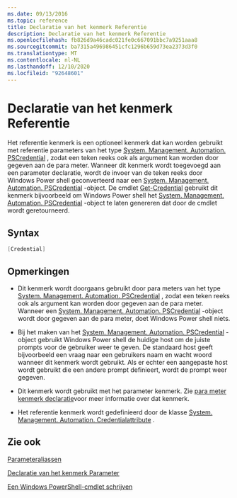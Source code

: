 ```yaml
---
ms.date: 09/13/2016
ms.topic: reference
title: Declaratie van het kenmerk Referentie
description: Declaratie van het kenmerk Referentie
ms.openlocfilehash: fb826d9a46cadc021fe0c667091bbc7a9251aaa8
ms.sourcegitcommit: ba7315a496986451cfc1296b659d73ea2373d3f0
ms.translationtype: MT
ms.contentlocale: nl-NL
ms.lasthandoff: 12/10/2020
ms.locfileid: "92648601"
---
```

# <a name="credential-attribute-declaration"></a>Declaratie van het kenmerk Referentie

Het referentie kenmerk is een optioneel kenmerk dat kan worden gebruikt met referentie parameters van het type [System. Management. Automation. PSCredential](/dotnet/api/System.Management.Automation.PSCredential) , zodat een teken reeks ook als argument kan worden door gegeven aan de para meter. Wanneer dit kenmerk wordt toegevoegd aan een parameter declaratie, wordt de invoer van de teken reeks door Windows Power shell geconverteerd naar een [System. Management. Automation. PSCredential](/dotnet/api/System.Management.Automation.PSCredential) -object. De cmdlet [Get-Credential](/powershell/module/Microsoft.PowerShell.Security/Get-Credential) gebruikt dit kenmerk bijvoorbeeld om Windows Power shell het [System. Management. Automation. PSCredential](/dotnet/api/System.Management.Automation.PSCredential) -object te laten genereren dat door de cmdlet wordt geretourneerd.

## <a name="syntax"></a>Syntax

```csharp
[Credential]
```

## <a name="remarks"></a>Opmerkingen

- Dit kenmerk wordt doorgaans gebruikt door para meters van het type [System. Management. Automation. PSCredential](/dotnet/api/System.Management.Automation.PSCredential) , zodat een teken reeks ook als argument kan worden door gegeven aan de para meter. Wanneer een [System. Management. Automation. PSCredential](/dotnet/api/System.Management.Automation.PSCredential) -object wordt door gegeven aan de para meter, doet Windows Power shell niets.

- Bij het maken van het [System. Management. Automation. PSCredential](/dotnet/api/System.Management.Automation.PSCredential) -object gebruikt Windows Power shell de huidige host om de juiste prompts voor de gebruiker weer te geven. De standaard host geeft bijvoorbeeld een vraag naar een gebruikers naam en wacht woord wanneer dit kenmerk wordt gebruikt. Als er echter een aangepaste host wordt gebruikt die een andere prompt definieert, wordt de prompt weer gegeven.

- Dit kenmerk wordt gebruikt met het parameter kenmerk. Zie [para meter kenmerk declaratie](./parameter-attribute-declaration.md)voor meer informatie over dat kenmerk.

- Het referentie kenmerk wordt gedefinieerd door de klasse [System. Management. Automation. Credentialattribute](/dotnet/api/System.Management.Automation.CredentialAttribute) .

## <a name="see-also"></a>Zie ook

[Parameteraliassen](./parameter-aliases.md)

[Declaratie van het kenmerk Parameter](./parameter-attribute-declaration.md)

[Een Windows PowerShell-cmdlet schrijven](./writing-a-windows-powershell-cmdlet.md)
